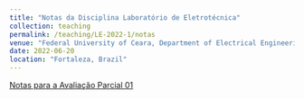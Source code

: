 ```yaml
---
title: "Notas da Disciplina Laboratório de Eletrotécnica"
collection: teaching
permalink: /teaching/LE-2022-1/notas
venue: "Federal University of Ceara, Department of Electrical Engineering"
date: 2022-06-20
location: "Fortaleza, Brazil"
---
```


[Notas para a Avaliação Parcial 01](https://drive.google.com/file/d/1gEYsXcqyKrZ18b7rnEoUaepCFYoA6KUn/view?usp=sharing)